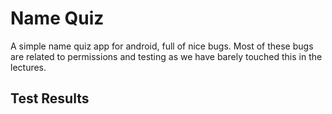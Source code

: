 # Name Quiz 

A simple name quiz app for android, full of nice bugs.
Most of these bugs are related to permissions and testing as we have barely touched this in the lectures.

## Test Results
